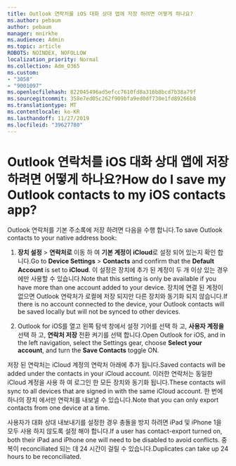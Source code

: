 ```yaml
---
title: Outlook 연락처를 iOS 대화 상대 앱에 저장 하려면 어떻게 하나요?
ms.author: pebaum
author: pebaum
manager: mnirkhe
ms.audience: Admin
ms.topic: article
ROBOTS: NOINDEX, NOFOLLOW
localization_priority: Normal
ms.collection: Adm_O365
ms.custom:
- "3058"
- "9001097"
ms.openlocfilehash: 822045496ad5efcc7610fd8a316b8bcd7b38a79f
ms.sourcegitcommit: 358e7ed05c262f909bfa9ed0df730e1fd89266b8
ms.translationtype: MT
ms.contentlocale: ko-KR
ms.lasthandoff: 11/27/2019
ms.locfileid: "39627780"
---
```

# <a name="how-do-i-save-my-outlook-contacts-to-my-ios-contacts-app"></a><span data-ttu-id="ef6be-102">Outlook 연락처를 iOS 대화 상대 앱에 저장 하려면 어떻게 하나요?</span><span class="sxs-lookup"><span data-stu-id="ef6be-102">How do I save my Outlook contacts to my iOS contacts app?</span></span>

<span data-ttu-id="ef6be-103">Outlook 연락처를 기본 주소록에 저장 하려면 다음을 수행 합니다.</span><span class="sxs-lookup"><span data-stu-id="ef6be-103">To save Outlook contacts to your native address book:</span></span>
 
1. <span data-ttu-id="ef6be-104">**장치 설정** > **연락처로** 이동 하 여 **기본 계정이** **iCloud**로 설정 되어 있는지 확인 합니다.</span><span class="sxs-lookup"><span data-stu-id="ef6be-104">Go to **Device Settings** > **Contacts** and confirm that the **Default Account** is set to **iCloud**.</span></span> <span data-ttu-id="ef6be-105">이 설정은 장치에 추가 된 계정이 두 개 이상 있는 경우에만 사용할 수 있습니다.</span><span class="sxs-lookup"><span data-stu-id="ef6be-105">Note that this setting is only be available if you have more than one account added to your device.</span></span> <span data-ttu-id="ef6be-106">장치에 연결 된 계정이 없으면 Outlook 연락처가 로컬에 저장 되지만 다른 장치와 동기화 되지 않습니다.</span><span class="sxs-lookup"><span data-stu-id="ef6be-106">If there is no account connected to the device, your Outlook contacts will be saved locally but will not be synced to other devices.</span></span>
 
2. <span data-ttu-id="ef6be-107">Outlook for iOS를 열고 왼쪽 탐색 창에서 설정 기어를 선택 하 고, **사용자 계정을**선택 하 고, **연락처 저장** 전환 켜기를 선택 합니다.</span><span class="sxs-lookup"><span data-stu-id="ef6be-107">Open Outlook for iOS, and in the left navigation, select the Settings gear, choose **Select your account**, and turn the **Save Contacts** toggle ON.</span></span>
 
<span data-ttu-id="ef6be-108">저장 된 연락처는 iCloud 계정의 연락처 아래에 추가 됩니다.</span><span class="sxs-lookup"><span data-stu-id="ef6be-108">Saved contacts will be added under the contacts in your iCloud account.</span></span> <span data-ttu-id="ef6be-109">이러한 연락처는 동일한 iCloud 계정을 사용 하 여 로그인 한 모든 장치와 동기화 됩니다.</span><span class="sxs-lookup"><span data-stu-id="ef6be-109">These contacts will sync to all devices that are signed in with the same iCloud account.</span></span> <span data-ttu-id="ef6be-110">한 번에 하나의 장치 에서만 연락처를 내보낼 수 있습니다.</span><span class="sxs-lookup"><span data-stu-id="ef6be-110">Note that you can only export contacts from one device at a time.</span></span>
 
<span data-ttu-id="ef6be-111">사용자가 대화 상대 내보내기를 설정한 경우 충돌을 방지 하려면 iPad 및 iPhone 1을 모두 사용 하지 않도록 설정 해야 합니다.</span><span class="sxs-lookup"><span data-stu-id="ef6be-111">If a user has contact-export turned on, both their iPad and iPhone one will need to be disabled to avoid conflicts.</span></span> <span data-ttu-id="ef6be-112">중복이 reconciliated 되는 데 24 시간이 걸릴 수 있습니다.</span><span class="sxs-lookup"><span data-stu-id="ef6be-112">Duplicates can take up 24 hours to be reconciliated.</span></span>